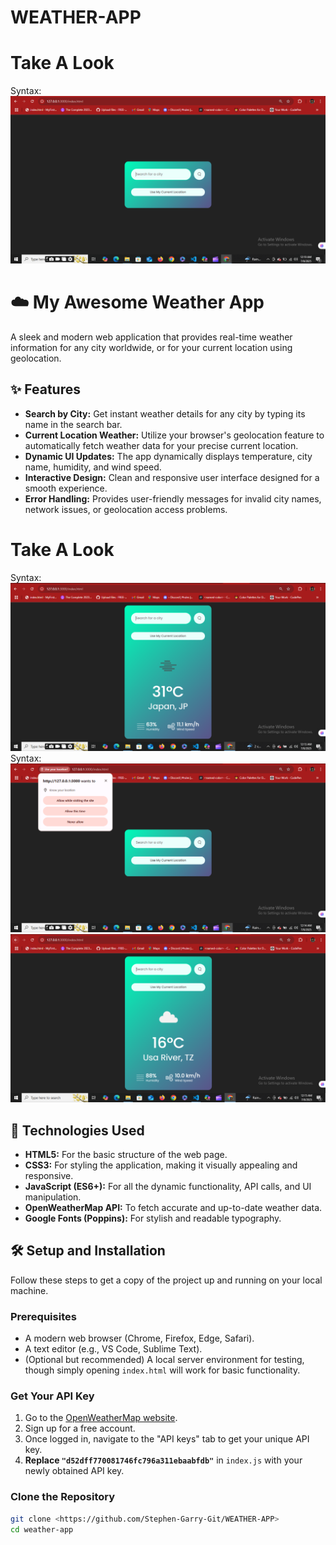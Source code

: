 # WEATHER-APP

# Take A Look
Syntax: ![Take a Look](./images/Capture.PNG)

# ☁️ My Awesome Weather App

A sleek and modern web application that provides real-time weather information for any city worldwide, or for your current location using geolocation.

## ✨ Features

* **Search by City:** Get instant weather details for any city by typing its name in the search bar.
* **Current Location Weather:** Utilize your browser's geolocation feature to automatically fetch weather data for your precise current location.
* **Dynamic UI Updates:** The app dynamically displays temperature, city name, humidity, and wind speed.
* **Interactive Design:** Clean and responsive user interface designed for a smooth experience.
* **Error Handling:** Provides user-friendly messages for invalid city names, network issues, or geolocation access problems.

# Take A Look
Syntax: ![Take a Look](./images/Capture.01.PNG)
Syntax: ![Take a Look](./images/Capture.02.PNG)
![TAke a Look](./images/Capture.03.PNG)

## 🚀 Technologies Used

* **HTML5:** For the basic structure of the web page.
* **CSS3:** For styling the application, making it visually appealing and responsive.
* **JavaScript (ES6+):** For all the dynamic functionality, API calls, and UI manipulation.
* **OpenWeatherMap API:** To fetch accurate and up-to-date weather data.
* **Google Fonts (Poppins):** For stylish and readable typography.

## 🛠️ Setup and Installation

Follow these steps to get a copy of the project up and running on your local machine.

### Prerequisites

* A modern web browser (Chrome, Firefox, Edge, Safari).
* A text editor (e.g., VS Code, Sublime Text).
* (Optional but recommended) A local server environment for testing, though simply opening `index.html` will work for basic functionality.

### Get Your API Key

1.  Go to the [OpenWeatherMap website](https://openweathermap.org/api).
2.  Sign up for a free account.
3.  Once logged in, navigate to the "API keys" tab to get your unique API key.
4.  **Replace `"d52dff770081746fc796a311ebaabfdb"`** in `index.js` with your newly obtained API key.

### Clone the Repository

```bash
git clone <https://github.com/Stephen-Garry-Git/WEATHER-APP>
cd weather-app